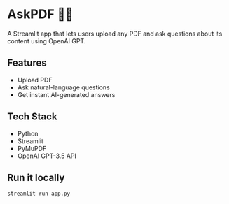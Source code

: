 # AskPDF 🧠📄

A Streamlit app that lets users upload any PDF and ask questions about its content using OpenAI GPT.

## Features
- Upload PDF
- Ask natural-language questions
- Get instant AI-generated answers

## Tech Stack
- Python
- Streamlit
- PyMuPDF
- OpenAI GPT-3.5 API

## Run it locally
```bash
streamlit run app.py

